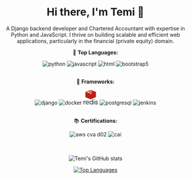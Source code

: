 <div align="center">

# Hi there, I'm Temi 👋 

A Django backend developer and Chartered Accountant with expertise in Python and JavaScript. I thrive on building scalable and efficient web applications, particularly in the financial (private equity) domain.

</div>

<!-- in your header -->
<link rel="stylesheet" href="https://cdn.jsdelivr.net/gh/devicons/devicon@latest/devicon.min.css">

<!-- in your body -->
<i class="devicon-devicon-plain"></i>

<div align="center">

🚀 **Top Languages:**

<img src="https://cdn.worldvectorlogo.com/logos/python-5.svg" alt="python" width="40" height="40" style="max-width: 100%;">
<img src="https://cdn.worldvectorlogo.com/logos/javascript-1.svg" alt="javascript" width="40" height="40" style="max-width: 100%;">
<img src="https://cdn.worldvectorlogo.com/logos/html-1.svg" alt="html" width="40" height="40" style="max-width: 100%;">
<img src="https://cdn.worldvectorlogo.com/logos/bootstrap-5.svg" alt="bootstrap5" width="40" height="40" style="max-width: 100%;">

<br>
<br>

🚀 **Frameworks:**

<img src="https://cdn.worldvectorlogo.com/logos/django.svg" alt="django" width="40" height="40" style="max-width: 100%;">
<img src="https://cdn.worldvectorlogo.com/logos/docker.svg" alt="docker" width="40" height="40" style="max-width: 100%;">
<img src="https://raw.githubusercontent.com/devicons/devicon/master/icons/redis/redis-original-wordmark.svg" alt="redis" width="40" height="40" style="max-width: 100%;">
<img src="https://cdn.worldvectorlogo.com/logos/postgresql.svg" alt="postgresql" width="40" height="40" style="max-width: 100%;">
<img src="https://cdn.worldvectorlogo.com/logos/jenkins.svg" alt="jenkins" width="40" height="40" style="max-width: 100%;">
<!-- <img src="https://cdn.worldvectorlogo.com/logos/pandas.svg" alt="pandas" width="40" height="40" style="max-width: 100%;">
<img src="https://cdn.worldvectorlogo.com/logos/celery.svg" alt="celery" width="40" height="40" style="max-width: 100%;"> -->

<br>
<br>

📚 **Certifications:**

<img src="https://cdn.worldvectorlogo.com/logos/aws-2.svg" alt="aws cva d02" width="40" height="40" style="max-width: 100%;">
<img src="https://cdn.worldvectorlogo.com/logos/chartered-accountants-2.svg" alt="cai" width="40" height="40" style="max-width: 100%;">

</div>

<div align="center">

<br>
<br>

  
![Temi's GitHub stats](https://github-readme-stats-temi9568s-projects.vercel.app/api?username=temi9568&show_icons=true&theme=radical)

[![Top Languages](https://github-readme-stats-temi9568s-projects.vercel.app/api/top-langs/?username=Temi9568&layout=compact&theme=radical)](https://github.com/Temi9568)

</div>
